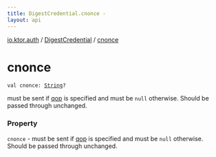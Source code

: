 ```yaml
---
title: DigestCredential.cnonce - 
layout: api
---
```


<div class='api-docs-breadcrumbs'><a href="../index.html">io.ktor.auth</a> / <a href="index.html">DigestCredential</a> / <a href="./cnonce.html">cnonce</a></div>

# cnonce

<div class="signature"><code><span class="keyword">val </span><span class="identifier">cnonce</span><span class="symbol">: </span><a href="https://kotlinlang.org/api/latest/jvm/stdlib/kotlin/-string/index.html"><span class="identifier">String</span></a><span class="symbol">?</span></code></div>

must be sent if <a href="qop.html">qop</a> is specified and must be <code>null</code> otherwise. Should be passed through unchanged.

### Property

<code>cnonce</code> - must be sent if <a href="qop.html">qop</a> is specified and must be <code>null</code> otherwise. Should be passed through unchanged.
